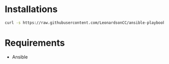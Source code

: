 # Installations
```sh
curl -s https://raw.githubusercontent.com/LeonardsonCC/ansible-playbooks/main/install.sh | bash -s -n
```

# Requirements
- Ansible
